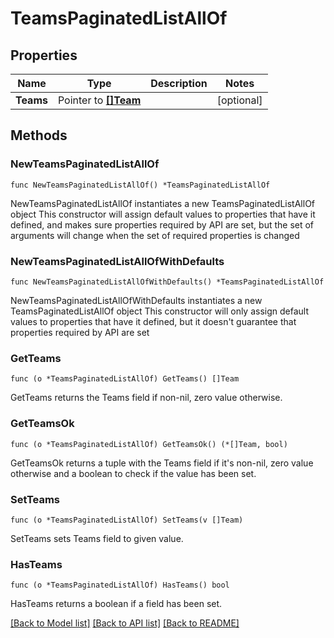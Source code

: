 # TeamsPaginatedListAllOf

## Properties

Name | Type | Description | Notes
------------ | ------------- | ------------- | -------------
**Teams** | Pointer to [**[]Team**](Team.md) |  | [optional] 

## Methods

### NewTeamsPaginatedListAllOf

`func NewTeamsPaginatedListAllOf() *TeamsPaginatedListAllOf`

NewTeamsPaginatedListAllOf instantiates a new TeamsPaginatedListAllOf object
This constructor will assign default values to properties that have it defined,
and makes sure properties required by API are set, but the set of arguments
will change when the set of required properties is changed

### NewTeamsPaginatedListAllOfWithDefaults

`func NewTeamsPaginatedListAllOfWithDefaults() *TeamsPaginatedListAllOf`

NewTeamsPaginatedListAllOfWithDefaults instantiates a new TeamsPaginatedListAllOf object
This constructor will only assign default values to properties that have it defined,
but it doesn't guarantee that properties required by API are set

### GetTeams

`func (o *TeamsPaginatedListAllOf) GetTeams() []Team`

GetTeams returns the Teams field if non-nil, zero value otherwise.

### GetTeamsOk

`func (o *TeamsPaginatedListAllOf) GetTeamsOk() (*[]Team, bool)`

GetTeamsOk returns a tuple with the Teams field if it's non-nil, zero value otherwise
and a boolean to check if the value has been set.

### SetTeams

`func (o *TeamsPaginatedListAllOf) SetTeams(v []Team)`

SetTeams sets Teams field to given value.

### HasTeams

`func (o *TeamsPaginatedListAllOf) HasTeams() bool`

HasTeams returns a boolean if a field has been set.


[[Back to Model list]](../README.md#documentation-for-models) [[Back to API list]](../README.md#documentation-for-api-endpoints) [[Back to README]](../README.md)


